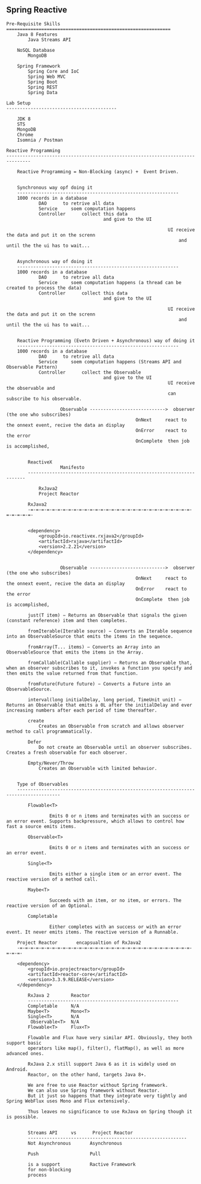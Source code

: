 
Spring Reactive
---------------------------------------------------

    Pre-Requisite Skills
    =============================================================
        Java 8 Features
            Java Streams API

        NoSQL Database
            MongoDB

        Spring Framework
            Spring Core and IoC
            Spring Web MVC
            Spring Boot
            Spring REST
            Spring Data

    Lab Setup
    -----------------------------------------

        JDK 8
        STS
        MongoDB
        Chrome
        Isomnia / Postman

    Reactive Programming
    -------------------------------------------------------------------------------

        Reactive Programming = Non-Blocking (async) +  Event Driven.


        Synchronous way opf doing it
        ------------------------------------------------------------
        1000 records in a database
                DAO      to retrive all data
                Service     soem computation happens
                Controller      collect this data
                                        and give to the UI 

                                                                UI receive the data and put it on the screnn
                                                                    and until the the ui has to wait...


        Asynchronous way of doing it
        ------------------------------------------------------------
        1000 records in a database
                DAO      to retrive all data
                Service     soem computation happens (a thread can be created to process the data)
                Controller      collect this data
                                        and give to the UI 

                                                                UI receive the data and put it on the screnn
                                                                    and until the the ui has to wait...


        Reactive Programming (Evetn Driven + Asynchronous) way of doing it
        ------------------------------------------------------------
        1000 records in a database
                DAO      to retrive all data
                Service     soem computation happens (Streams API and Observable Pattern)
                Controller      collect the Observable
                                        and give to the UI 
                                                                UI receive the observable and 
                                                                can subscribe to his observable.

                        Observable ---------------------------->  observer (the one who subscribes)
                                                    OnNext     react to the onnext event, recive the data an display
                                                    OnError    react to the error
                                                    OnComplete  then job is accomplished,


            ReactiveX
                        Manifesto
            ---------------------------------------------------------------------

                RxJava2
                Project Reactor

            RxJava2
            -=-=-=-=-=-=-=-=-=-=-=-=-=-=-=-=-=-=-=-=-=-=-=-=-=-=-=-=-=-=-=-=-=-=-=-


            <dependency>
                <groupId>io.reactivex.rxjava2</groupId>
                <artifactId>rxjava</artifactId>
                <version>2.2.21</version>
		    </dependency>


                        Observable ---------------------------->  observer (the one who subscribes)
                                                    OnNext     react to the onnext event, recive the data an display
                                                    OnError    react to the error
                                                    OnComplete  then job is accomplished,

            just(T item) − Returns an Observable that signals the given (constant reference) item and then completes.

            fromIterable(Iterable source) − Converts an Iterable sequence into an ObservableSource that emits the items in the sequence.

            fromArray(T... items) − Converts an Array into an ObservableSource that emits the items in the Array.

            fromCallable(Callable supplier) − Returns an Observable that, when an observer subscribes to it, invokes a function you specify and then emits the value returned from that function.

            fromFuture(Future future) − Converts a Future into an ObservableSource.

            interval(long initialDelay, long period, TimeUnit unit) − Returns an Observable that emits a 0L after the initialDelay and ever increasing numbers after each period of time thereafter.

            create
                Creates an Observable from scratch and allows observer method to call programmatically.

            Defer
                Do not create an Observable until an observer subscribes. Creates a fresh observable for each observer.

            Empty/Never/Throw
                Creates an Observable with limited behavior.


        Type of Observables
        --------------------------------------------------------------------------------------

            Flowable<T>

                    Emits 0 or n items and terminates with an success or an error event. Supports backpressure, which allows to control how fast a source emits items.

            Observable<T>

                    Emits 0 or n items and terminates with an success or an error event.

            Single<T>

                    Emits either a single item or an error event. The reactive version of a method call.

            Maybe<T>

                    Succeeds with an item, or no item, or errors. The reactive version of an Optional.

            Completable

                    Either completes with an success or with an error event. It never emits items. The reactive version of a Runnable.

        Project Reactor       encapsualtion of RxJava2
        -=-=-=-=-=-=-=-=-=-=-=-=-=-=-=-=-=-=-=-=-=-=-=-=-=-=-=-=-=-=-=-=-=-=-=-

        <dependency>
            <groupId>io.projectreactor</groupId>
            <artifactId>reactor-core</artifactId>
            <version>3.3.9.RELEASE</version>
        </dependency>

            RxJava 2	    Reactor	
            --------------------------------------------------------
            Completable	    N/A	    
            Maybe<T>	    Mono<T>	
            Single<T>	    N/A
             Observable<T>	N/A
            Flowable<T>	    Flux<T>	

            Flowable and Flux have very similar API. Obviously, they both support basic 
            operators like map(), filter(), flatMap(), as well as more advanced ones.

            RxJava 2.x still support Java 6 as it is widely used on Android. 
            Reactor, on the other hand, targets Java 8+. 

            We are free to use Reactor without Spring framework. 
            We can also use Spring framework without Reactor. 
            But it just so happens that they integrate very tightly and Spring WebFlux uses Mono and Flux extensively.

            Thus leaves no significance to use RxJava on Spring though it is possible.


            Streams API     vs      Project Reactor
            -----------------------------------------------------------
            Not Asynchronous       Asynchronous

            Push                   Pull

            is a support           Ractive Framework
            for non-blocking
            process 

